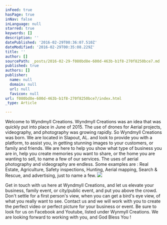 ```yaml
---
inFeed: true
hasPage: true
inNav: false
inLanguage: null
starred: true
keywords: []
description: ''
datePublished: '2016-02-29T00:36:07.510Z'
dateModified: '2016-02-29T00:35:08.229Z'
title: ''
author: []
sourcePath: _posts/2016-02-29-f080bd8e-600d-463b-b1f8-270f8250bce7.md
published: true
authors: []
publisher:
  name: null
  domain: null
  url: null
  favicon: null
url: f080bd8e-600d-463b-b1f8-270f8250bce7/index.html
_type: Article

---
```

Welcome to Wyndmyll Creations. Wyndmyll Creations was an idea that was quickly put into place in June of 2015\. The use of drones for Aerial projects, videography, and photography was growing rapidly. So Wyndmyll Creations was born. We are located in Slapout, AL. and look to provide you with a platform, to assist you, in getting stunning images to your customers, or family and friends. We are here to help you show what type of business you are in, help you create memories you want to share, or the home you are wanting to sell, to name a few of our services. The uses of aerial photography and videography are endless. Some examples are : Real Estate, Agriculture, Safety inspections, Hunting, Aerial mapping, Search & Rescue, and advertising, just to name a few. ![](https://the-grid-user-content.s3-us-west-2.amazonaws.com/5647f29a-ff7d-4ff4-9345-ba5b78cc7be7.jpg)

Get in touch with us here at Wyndmyll Creations, and let us elevate your business, family event, or city/public event, and put you above the crowd. Don't settle for a first person's view, when you can get a bird's eye view, of what you really want to see. Contact us and we will work with you to create the perfect video or perfect picture for your business or event. Be sure to look for us on Facebook and Youtube, listed under Wynmyll Creations. We are looking forward to working with you, and God Bless You !